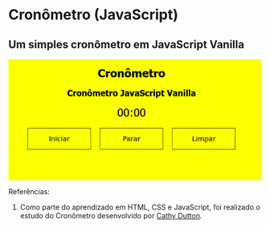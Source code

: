 # Cronômetro (JavaScript)

## Um simples cronômetro em JavaScript Vanilla

<a href="https://rrodrigues345.github.io/js-cronometro" target="_blank"><img src="cronometro.png" align="center"></a>

Referências:

1. Como parte do aprendizado em HTML, CSS e JavaScript, foi realizado o estudo do Cronômetro desenvolvido por [Cathy Dutton](https://codepen.io/cathydutton/pen/xxpOOw).
